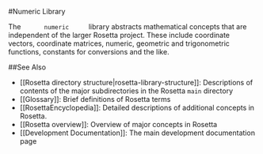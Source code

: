 #Numeric Library

The `       numeric      ` library abstracts mathematical concepts that are independent of the larger Rosetta project. These include coordinate vectors, coordinate matrices, numeric, geometric and trigonometric functions, constants for conversions and the like.

##See Also

* [[Rosetta directory structure|rosetta-library-structure]]: Descriptions of contents of the major subdirectories in the Rosetta `main` directory
* [[Glossary]]: Brief definitions of Rosetta terms
* [[RosettaEncyclopedia]]: Detailed descriptions of additional concepts in Rosetta.
* [[Rosetta overview]]: Overview of major concepts in Rosetta
* [[Development Documentation]]: The main development documentation page
